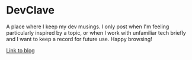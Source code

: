 # DevClave
A place where I keep my dev musings. 
I only post when I'm feeling particularly inspired by a topic,
or when I work with unfamiliar tech briefly
and I want to keep a record for future use.
Happy browsing!

[Link to blog](https://ericnjuki.com/devclave)
